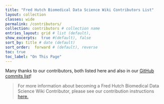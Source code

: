 ```yaml
---
title: "Fred Hutch Biomedical Data Science Wiki Contributors List"
layout: collection
classes: wide
permalink: /contributors/
collection: contributors # collection name
entries_layout: grid # list (default),
show_excerpts:  true #(default), false
sort_by: title # date (default)
sort_order:  forward # (default), reverse
toc: true
toc_label: "On This Page"
---
```

Many thanks to our contributors, both listed here and also in our [GitHub commits list](https://github.com/FredHutch/wiki/graphs/contributors)!
> For more information about becoming a Fred Hutch Biomedical Data Science Wiki Contributor, please see our contribution instructions [here.](https://github.com/FredHutch/wiki/blob/master/README.md)
